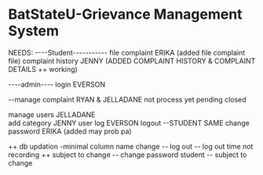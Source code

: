 # BatStateU-Grievance Management System

NEEDS:
----Student-----------
file complaint               ERIKA   (added file complaint file)
complaint history            JENNY      (ADDED COMPLAINT HISTORY & COMPLAINT DETAILS ++ working)

----admin----
login                        EVERSON

--manage complaint           RYAN & JELLADANE
      not process yet
      pending
      closed

manage users                JELLADANE      
add category                JENNY
user log                    EVERSON
logout                      --STUDENT SAME
change password             ERIKA (added may prob pa)

++ db updation              -minimal column name change
-- log out                  -- log out time not recording ++ subject to change
-- change password student  -- subject to change